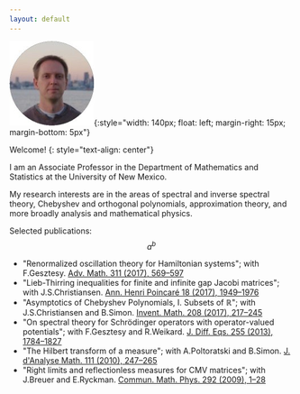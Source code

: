 ```yaml
---
layout: default
---
```


![logo](/images/logo-r.jpg){:style="width: 140px; float: left; margin-right: 15px; margin-bottom: 5px"} 

Welcome!
{: style="text-align: center"}

I am an Associate Professor in the Department of Mathematics and Statistics at the University of New Mexico.

My research interests are in the areas of spectral and inverse spectral theory, Chebyshev and orthogonal polynomials, approximation theory, and more broadly analysis and mathematical physics.

Selected publications: $$a^b$$

- "Renormalized oscillation theory for Hamiltonian systems"; with F.Gesztesy. 
[Adv. Math. 311 (2017), 569–597](http://dx.doi.org/10.1016/j.aim.2017.03.005)
- "Lieb-Thirring inequalities for finite and infinite gap Jacobi matrices"; with J.S.Christiansen. 
[Ann. Henri Poincaré 18 (2017), 1949–1976](http://dx.doi.org/10.1007/s00023-016-0546-x)
- "Asymptotics of Chebyshev Polynomials, I. Subsets of $\mathbb R$"; with J.S.Christiansen and B.Simon. 
[Invent. Math. 208 (2017), 217–245](http://dx.doi.org/10.1007/s00222-016-0689-x)
- "On spectral theory for Schrödinger operators with operator-valued potentials"; with F.Gesztesy and R.Weikard. 
[J. Diff. Eqs. 255 (2013), 1784–1827](http://dx.doi.org/10.1016/j.jde.2013.05.022)
- "The Hilbert transform of a measure"; with A.Poltoratski and B.Simon. 
[J. d'Analyse Math. 111 (2010), 247–265](http://dx.doi.org/10.1007/s11854-010-0017-0)
- "Right limits and reflectionless measures for CMV matrices"; with J.Breuer and E.Ryckman. 
[Commun. Math. Phys. 292 (2009), 1–28](http://dx.doi.org/10.1007/s00220-009-0839-8)
